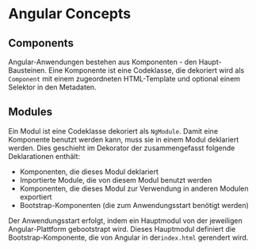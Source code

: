 # Angular Concepts

## Components

Angular-Anwendungen bestehen aus Komponenten - den Haupt-Bausteinen.
Eine Komponente ist eine Codeklasse, die dekoriert wird als `Component`
mit einem zugeordneten HTML-Template und optional einem Selektor in
den Metadaten.

## Modules

Ein Modul ist eine Codeklasse dekoriert als `NgModule`.
Damit eine Komponente benutzt werden kann, muss sie in einem Modul
deklariert werden. Dies geschieht im Dekorator der zusammengefasst
folgende Deklarationen enthält:

- Komponenten, die dieses Modul deklariert</li>
- Importierte Module, die von diesem Modul benutzt werden</li>
- Komponenten, die dieses Modul zur Verwendung in anderen Modulen exportiert
- Bootstrap-Komponenten (die zum Anwendungsstart benötigt werden)

Der Anwendungsstart erfolgt, indem ein Hauptmodul von der jeweiligen
Angular-Plattform gebootstrapt wird. Dieses Hauptmodul definiert die
Bootstrap-Komponente, die von Angular in der`index.html` gerendert wird.
